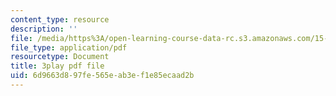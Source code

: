 ```yaml
---
content_type: resource
description: ''
file: /media/https%3A/open-learning-course-data-rc.s3.amazonaws.com/15-071-the-analytics-edge-spring-2017/6d9663d897fe565eab3ef1e85ecaad2b_SBWns1XNcuY.pdf
file_type: application/pdf
resourcetype: Document
title: 3play pdf file
uid: 6d9663d8-97fe-565e-ab3e-f1e85ecaad2b
---
```

